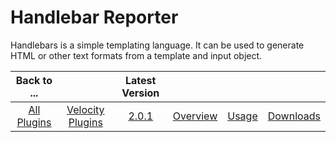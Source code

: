 
# Handlebar Reporter

Handlebars is a simple templating language. It can be used to generate HTML or other text formats from a template and input object.

|Back to ...||Latest Version||||
| :---: | :---: | :---: | :---: | :---: | :---: |
|[All Plugins](../../index.md)|[Velocity Plugins](../README.md)|[2.0.1](https://raw.githubusercontent.com/UrbanCode/IBM-UCV-PLUGINS/main/files/ucv-ext-handlebars-reporter/ucv-ext-handlebars-reporter:2.0.1.tar.7z.001)|[Overview](overview.md)|[Usage](usage.md)|[Downloads](downloads.md)|
